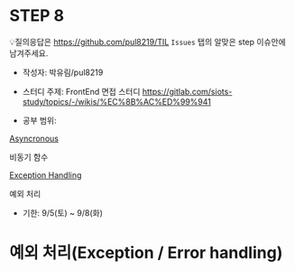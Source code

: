 # STEP 8

💡질의응답은 <https://github.com/pul8219/TIL> `Issues` 탭의 알맞은 step 이슈안에 남겨주세요.

- 작성자: 박유림/pul8219

- 스터디 주제: FrontEnd 면접 스터디 <https://gitlab.com/siots-study/topics/-/wikis/%EC%8B%AC%ED%99%941>

- 공부 범위:

[Asyncronous](https://gitlab.com/siots-study/topics/-/wikis/asyncronous)

비동기 함수

[Exception Handling](https://gitlab.com/siots-study/topics/-/wikis/exception-handling)

예외 처리

- 기한: 9/5(토) ~ 9/8(화)

# 예외 처리(Exception / Error handling)
